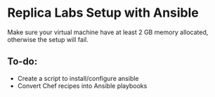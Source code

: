 # Replica Labs Setup with Ansible #

Make sure your virtual machine have at least 2 GB memory allocated, otherwise the setup will fail.  

## To-do: ##
*  Create a script to install/configure ansible
*  Convert Chef recipes into Ansible playbooks
